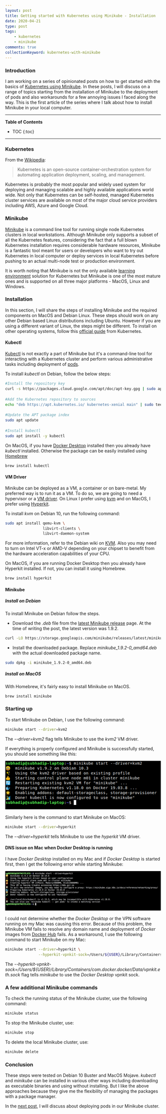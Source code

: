```yaml
---
layout: post
title: Getting started with Kubernetes using Minikube - Installation
date: 2020-04-21
type: post
tags:
    - kubernetes
    - minikube
comments: true
collectionKeyword: kubernetes-with-minikube
---
```

### Introduction
I am working on a series of opinionated posts on how to get started with the
basics of
[Kubernetes using Minikube](collections/kubernetes-with-minikube.html). In
these posts, I will discuss on a range of topics starting from the installation
of Minikube to the deployment of pods and also workarounds for a few annoying
issues I faced along the way. This is the first article of the series where I
talk about how to install Minikube in your local computer.

---
**Table of Contents**
* TOC
{:toc}
---

### Kubernetes
From the [Wikipedia](https://en.wikipedia.org/wiki/Kubernetes):

> Kubernetes is an open-source container-orchestration system for automating
> application deployment, scaling, and management.

Kubernetes is probably the most popular and widely used system for deploying
and managing scalable and highly available applications world wide. Not only
that Kubernetes can be self-hosted, managed Kubernetes cluster services are
available on most of the major cloud service providers including AWS, Azure
and Google Cloud.

### Minikube
[Minikube](https://kubernetes.io/docs/setup/learning-environment/minikube/)
is a command line tool for running single node Kubernetes clusters in local
workstations. Although Minikube only supports a subset of all the Kubernetes
features, considering the fact that a full blown Kubernetes installation
requires considerable hardware resources, Minikube is a fantastic tool meant
for users or developers who want to try out Kubernetes in local computer or
deploy services in local Kubernetes before pushing to an actual multi-node test
or production environment.

It is worth noting that Minikube is not the only available
[learning environment](https://kubernetes.io/docs/setup/#learning-environment)
solution for Kubernetes but Minikube is one of the most mature ones and is
supported on all three major platforms - MacOS, Linux and Windows.

### Installation
In this section, I will share the steps of installing Minikube and the required
components on MacOS and Debian Linux. These steps should work on
any other Debian based Linux distributions including Ubuntu. However
if you are using a different variant of Linux, the steps might be different. To
install on other operating systems, follow this
[official guide](https://kubernetes.io/docs/tasks/tools/install-minikube/)
from Kubernetes.

#### Kubectl
[Kubectl](https://kubernetes.io/docs/reference/kubectl/overview/) is not
exactly a part of Minikube but it's a command-line tool for interacting with
a Kubernetes cluster and perform various administrative tasks including
deployment of [pods](https://kubernetes.io/docs/concepts/workloads/pods/pod-overview/).

To install *kubectl* on Debian, follow the below steps:

```bash
#Install the repository key
curl -s https://packages.cloud.google.com/apt/doc/apt-key.gpg | sudo apt-key add -

#Add the Kubernetes repository to sources
echo "deb https://apt.kubernetes.io/ kubernetes-xenial main" | sudo tee -a /etc/apt/sources.list.d/kubernetes.list

#Update the APT package index
sudo apt update

#Install kubectl
sudo apt install -y kubectl
```

On MacOS, if you have 
[Docker Desktop](https://www.docker.com/products/docker-desktop) installed then
you already have *kubectl* installed. Otherwise the package can be easily
installed using [Homebrew](https://brew.sh/)

```bash
brew install kubectl
```

#### VM Driver
Minikube can be deployed as a VM, a container or on bare-metal. My preferred
way is to run it as a VM. To do so, we are going to need a hypervisor or a
[VM driver](https://minikube.sigs.k8s.io/docs/drivers/). On Linux I prefer
using [kvm](https://minikube.sigs.k8s.io/docs/drivers/kvm2/) and on MacOS, I
prefer using [Hyperkit](https://minikube.sigs.k8s.io/docs/drivers/hyperkit/).

To install *kvm* on Debian 10, run the following command:

```bash
sudo apt install qemu-kvm \
                 libvirt-clients \
                 libvirt-daemon-system
```

For more information, refer to the Debian wiki on
[KVM](https://wiki.debian.org/KVM). Also you may need to turn on Intel VT-x or
AMD-V depending on your chipset to benefit from the hardware acceleration
capabilities of your CPU.

On MacOS, if you are running Docker Desktop then you already have Hyperkit
installed. If not, you can install it using Homebrew.

```bash
brew install hyperkit
```

#### Minikube

##### Install on Debian
To install Minikube on Debian follow the steps.

- Download the *.deb* file from the
[latest Minikube release](https://github.com/kubernetes/minikube/releases) page.
At the time of writing the post, the latest version was 1.9.2.

```bash
curl -LO https://storage.googleapis.com/minikube/releases/latest/minikube_1.9.2-0_amd64.deb
```

- Install the downloaded package. Replace *minikube_1.9.2-0_amd64.deb* with
the actual downloaded package name. 

```bash
sudo dpkg -i minikube_1.9.2-0_amd64.deb
```

##### Install on MacOS
With Homebrew, it's fairly easy to install Minikube on MacOS.

```bash
brew install minikube
```

### Starting up
To start Minikube on Debian, I use the following command:

```bash
minikube start --driver=kvm2
```
The *--driver=kvm2* flag tells Minikube to use the *kvm2* VM driver.

If everything is properly configured and Minikube is successfully started, you
should see something like this:

![minikube-start-debian](assets/images/install-minikube-success-debian.png)

Similarly here is the command to start Minikube on MacOS:

```bash
minikube start --driver=hyperkit
```

The *--driver=hyperkit* tells Minikube to use the *hyperkit* VM driver.

#### DNS issue on Mac when Docker Desktop is running

I have *Docker Desktop* installed on my Mac and if *Docker Desktop* is
started first, then I get the following error while starting Minikube:

![install-minikube-error-macos](assets/images/install-minikube-error-macos.png)

I could not determine whether the *Docker Desktop* or the VPN software running
on my Mac was causing this error. Because of this problem, the Minikube VM
fails to resolve any domain name and deployment of *Docker* images from
[Docker Hub](https://hub.docker.com) fails.
As a workaround, I use the following command to start Minikube on my Mac:

```bash
minikube start --driver=hyperkit \
               --hyperkit-vpnkit-sock=/Users/${USER}/Library/Containers/com.docker.docker/Data/vpnkit.eth.sock
```

The
*--hyperkit-vpnkit-sock=/Users/${USER}/Library/Containers/com.docker.docker/Data/vpnkit.eth.sock*
flag tells *minikube* to use the *Docker Desktop* vpnkit sock.

### A few additional Minikube commands
To check the running status of the Minikube cluster, use the following command:

```bash
minikube status
```

To stop the Minikube cluster, use:

```bash
minikube stop
```

To delete the local Minikube cluster, use:

```bash
minikube delete
```

### Conclusion
These steps were tested on Debian 10 Buster and MacOS Mojave.
*kubectl* and *minikube* can be installed in various other ways including
downloading as executable binaries and using without installing. But I like the
above approaches because they give me the flexibility of managing the packages
with a package manager.

In the
[next post](getting-started-with-kubernetes-using-minikube-deploying-an-application.html),
I will discuss about deploying pods in our Minikube cluster.
